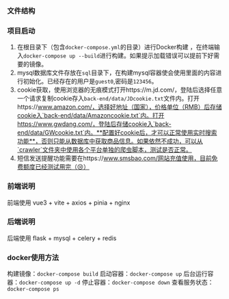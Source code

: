 ### 文件结构



### 项目启动

1. 在根目录下（包含`docker-compose.yml`的目录）进行Docker构建 ，在终端输入`docker-compose up --build`进行构建。如果提示加载错误可以提前下好需要的镜像。
2. mysql数据库文件存放在`sql`目录下，在构建mysql容器使会使用里面的内容进行初始化。已经存在的用户是`guest0`,密码是`123456`。
3. cookie获取，使用浏览器的无痕模式打开https://m.jd.com/，登陆后选择任意一个请求复制cookie存入`back-end/data/JDcookie.txt`文件内。打开https://www.amazon.com/，选择好地址（国家），价格单位（RMB）后存储cookie入`back-end/data/Amazoncookie.txt`内。打开https://www.gwdang.com/，登陆后存储cookie入`back-end/data/GWcookie.txt`内。**配置好cookie后，才可以正常使用实时搜索功能**，否则只能从数据库中获取商品信息。如果依然不成功，可以从`crawler`文件夹中使用各个平台单独的爬虫脚本，测试是否正常。
4. 短信发送提醒功能需要在https://www.smsbao.com/网站充值使用，目前免费额度已经测试用完（😢）

### 前端说明

前端使用 vue3 + vite + axios + pinia + nginx

### 后端说明

后端使用 flask + mysql + celery + redis

### docker使用方法

构建镜像：`docker-compose build`
启动容器：`docker-compose up`
后台运行容器：`docker-compose up -d`
停止容器：`docker-compose down`
查看服务状态：`docker-compose ps`

